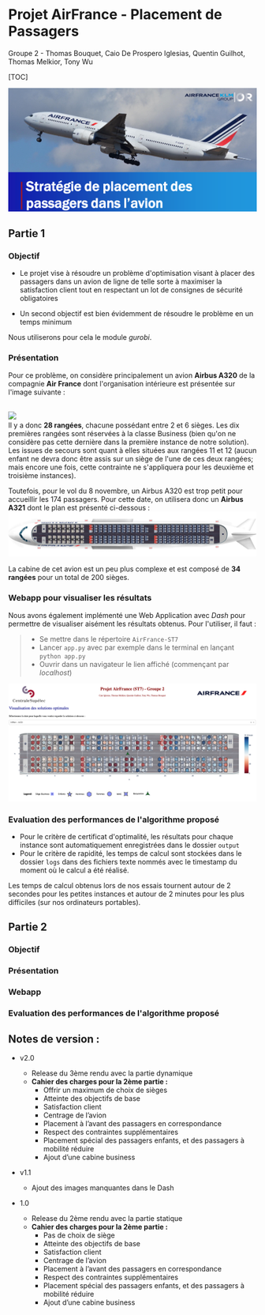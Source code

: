 # Projet AirFrance - Placement de Passagers
Groupe 2 - Thomas Bouquet, Caio De Prospero Iglesias, Quentin Guilhot, Thomas Melkior, Tony Wu

[TOC]

![image_presentation](assets/image_presentation.png)



## Partie 1

### Objectif

- Le projet vise à résoudre un problème d'optimisation visant à placer des passagers dans un avion de ligne de telle sorte à maximiser la satisfaction client tout en respectant un lot de consignes de sécurité obligatoires

- Un second objectif est bien évidemment de résoudre le problème en un temps minimum



Nous utiliserons pour cela le module *gurobi*.
​
​

### Présentation

Pour ce problème, on considère principalement un avion <strong>Airbus A320</strong> de la compagnie <strong>Air France</strong> dont l'organisation intérieure est présentée sur l'image suivante :

<br>
<img src='cabineA320AF.jpg'>
<br>
Il y a donc <strong>28 rangées</strong>, chacune possédant entre 2 et 6 sièges. Les dix premières rangées sont réservées à la classe Business (bien qu'on ne considère pas cette dernière dans la première instance de notre solution). Les issues de secours sont quant à elles situées aux rangées 11 et 12 (aucun enfant ne devra donc être assis sur un siège de l'une de ces deux rangées; mais encore une fois, cette contrainte ne s'appliquera pour les deuxième et troisième instances).



Toutefois, pour le vol du 8 novembre, un Airbus A320 est trop petit pour accueillir les 174 passagers. Pour cette date, on utilisera donc un <strong>Airbus A321</strong> dont le plan est présenté ci-dessous :
<br>
<img src='cabineA321AF.jpg'>
<br>

La cabine de cet avion est un peu plus complexe et est composé de <strong>34 rangées</strong> pour un total de 200 sièges.



### Webapp pour visualiser les résultats

Nous avons également implémenté une Web Application avec *Dash* pour permettre de visualiser aisément les résultats obtenus. Pour l'utiliser, il faut :

> - Se mettre dans le répertoire `AirFrance-ST7`
> - Lancer `app.py` avec par exemple dans le terminal en lançant `python app.py`
> - Ouvrir dans un navigateur le lien affiché (commençant par *localhost*)



![preview_webapp](assets/preview_webapp.png)



### Evaluation des performances de l'algorithme proposé

- Pour le critère de certificat d'optimalité, les résultats pour chaque instance sont automatiquement enregistrées dans le dossier `output`
- Pour le critère de rapidité, les temps de calcul sont stockées dans le dossier `logs` dans des fichiers texte nommés avec le timestamp du moment où le calcul a été réalisé.



Les temps de calcul obtenus lors de nos essais tournent autour de 2 secondes pour les petites instances et autour de 2 minutes pour les plus difficiles (sur nos ordinateurs portables).





## Partie 2

### Objectif

### Présentation

### Webapp

### Evaluation des performances de l'algorithme proposé



## Notes de version :

- v2.0
  - Release du 3ème rendu avec la partie dynamique
  - **Cahier des charges pour la 2ème partie :**
    - Offrir un maximum de choix de sièges
    - Atteinte des objectifs de base
    - Satisfaction client
    - Centrage de l’avion
    - Placement à l’avant des passagers en correspondance
    - Respect des contraintes supplémentaires
    - Placement spécial des passagers enfants, et des passagers à
      mobilité réduire
    - Ajout d’une cabine business

- v1.1
  - Ajout des images manquantes dans le Dash
- 1.0
  - Release du 2ème rendu avec la partie statique
  - **Cahier des charges pour la 2ème partie :**
    - Pas de choix de siège
    - Atteinte des objectifs de base
    - Satisfaction client
    - Centrage de l’avion
    - Placement à l’avant des passagers en correspondance
    - Respect des contraintes supplémentaires
    - Placement spécial des passagers enfants, et des passagers à mobilité réduire
    - Ajout d’une cabine business